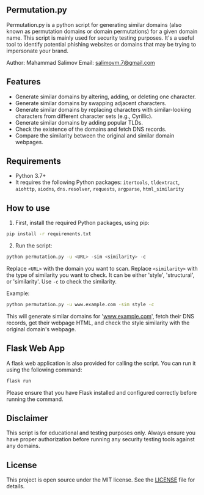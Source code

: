 ## Permutation.py

Permutation.py is a python script for generating similar domains (also known as permutation domains or domain permutations) for a given domain name. This script is mainly used for security testing purposes. It's a useful tool to identify potential phishing websites or domains that may be trying to impersonate your brand.

Author: Mahammad Salimov
Email: salimovm.7@gmail.com

## Features

- Generate similar domains by altering, adding, or deleting one character.
- Generate similar domains by swapping adjacent characters.
- Generate similar domains by replacing characters with similar-looking characters from different character sets (e.g., Cyrillic).
- Generate similar domains by adding popular TLDs.
- Check the existence of the domains and fetch DNS records.
- Compare the similarity between the original and similar domain webpages.

## Requirements

- Python 3.7+
- It requires the following Python packages: `itertools`, `tldextract`, `aiohttp`, `aiodns`, `dns.resolver`, `requests`, `argparse`, `html_similarity`

## How to use

1. First, install the required Python packages, using pip:

```bash
pip install -r requirements.txt
```

2. Run the script:

```bash
python permutation.py -u <URL> -sim <similarity> -c
```

Replace `<URL>` with the domain you want to scan. Replace `<similarity>` with the type of similarity you want to check. It can be either 'style', 'structural', or 'similarity'. Use `-c` to check the similarity.

Example:

```bash
python permutation.py -u www.example.com -sim style -c
```

This will generate similar domains for 'www.example.com', fetch their DNS records, get their webpage HTML, and check the style similarity with the original domain's webpage.

## Flask Web App

A flask web application is also provided for calling the script. You can run it using the following command:

```bash
flask run
```

Please ensure that you have Flask installed and configured correctly before running the command.

## Disclaimer

This script is for educational and testing purposes only. Always ensure you have proper authorization before running any security testing tools against any domains.

## License

This project is open source under the MIT license. See the [LICENSE](LICENSE) file for details.